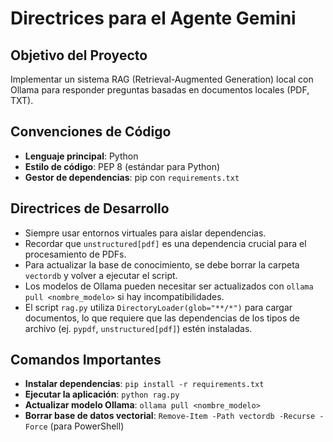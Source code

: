 # Directrices para el Agente Gemini

## Objetivo del Proyecto

Implementar un sistema RAG (Retrieval-Augmented Generation) local con Ollama para responder preguntas basadas en documentos locales (PDF, TXT).

## Convenciones de Código

- **Lenguaje principal**: Python
- **Estilo de código**: PEP 8 (estándar para Python)
- **Gestor de dependencias**: pip con `requirements.txt`

## Directrices de Desarrollo

- Siempre usar entornos virtuales para aislar dependencias.
- Recordar que `unstructured[pdf]` es una dependencia crucial para el procesamiento de PDFs.
- Para actualizar la base de conocimiento, se debe borrar la carpeta `vectordb` y volver a ejecutar el script.
- Los modelos de Ollama pueden necesitar ser actualizados con `ollama pull <nombre_modelo>` si hay incompatibilidades.
- El script `rag.py` utiliza `DirectoryLoader(glob="**/*")` para cargar documentos, lo que requiere que las dependencias de los tipos de archivo (ej. `pypdf`, `unstructured[pdf]`) estén instaladas.

## Comandos Importantes

- **Instalar dependencias**: `pip install -r requirements.txt`
- **Ejecutar la aplicación**: `python rag.py`
- **Actualizar modelo Ollama**: `ollama pull <nombre_modelo>`
- **Borrar base de datos vectorial**: `Remove-Item -Path vectordb -Recurse -Force` (para PowerShell)
